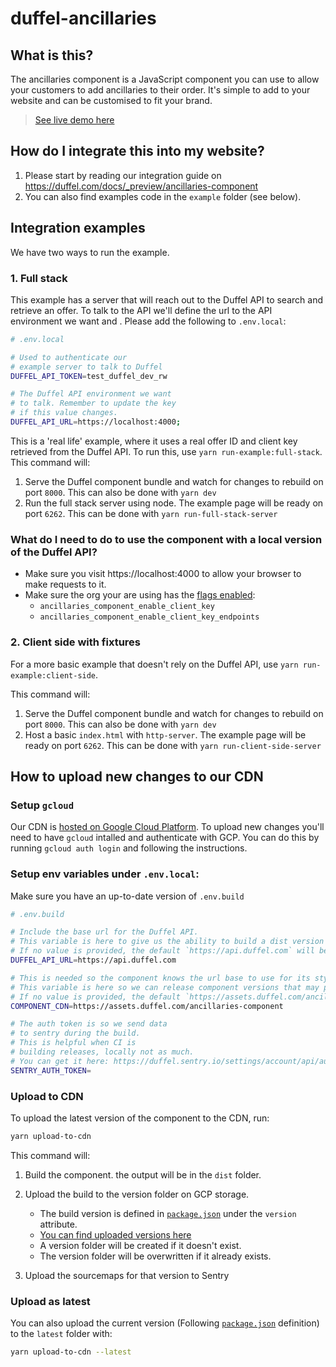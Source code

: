 # duffel-ancillaries

## What is this?

The ancillaries component is a JavaScript component you can use to allow your customers to add ancillaries to their order. It's simple to add to your website and can be customised to fit your brand.

> [See live demo here](https://codesandbox.io/s/duffel-ancillaries-example-1nxuu7)

## How do I integrate this into my website?

1. Please start by reading our integration guide on https://duffel.com/docs/_preview/ancillaries-component
2. You can also find examples code in the `example` folder (see below).

## Integration examples

We have two ways to run the example.

### 1. Full stack

This example has a server that will reach out to the Duffel API to search and retrieve an offer.
To talk to the API we'll define the url to the API environment we want and .
Please add the following to `.env.local`:

```sh
# .env.local

# Used to authenticate our
# example server to talk to Duffel
DUFFEL_API_TOKEN=test_duffel_dev_rw

# The Duffel API environment we want
# to talk. Remember to update the key
# if this value changes.
DUFFEL_API_URL=https://localhost:4000;
```

This is a 'real life' example, where it uses a real offer ID and client key retrieved from the Duffel API. To run this, use `yarn run-example:full-stack`. This command will:

1. Serve the Duffel component bundle and watch for changes to rebuild on port `8000`. This can also be done with `yarn dev`
2. Run the full stack server using node. The example page will be ready on port `6262`. This can be done with `yarn run-full-stack-server`

### What do I need to do to use the component with a local version of the Duffel API?

- Make sure you visit https://localhost:4000 to allow your browser to make requests to it.
- Make sure the org your are using has the [flags enabled](http://localhost:4242/features):
  - `ancillaries_component_enable_client_key`
  - `ancillaries_component_enable_client_key_endpoints`

### 2. Client side with fixtures

For a more basic example that doesn't rely on the Duffel API, use `yarn run-example:client-side`.

This command will:

1. Serve the Duffel component bundle and watch for changes to rebuild on port `8000`. This can also be done with `yarn dev`
2. Host a basic `index.html` with `http-server`. The example page will be ready on port `6262`. This can be done with `yarn run-client-side-server`

## How to upload new changes to our CDN

### Setup `gcloud`

Our CDN is [hosted on Google Cloud Platform](<https://console.cloud.google.com/storage/browser/duffel-assets/ancillaries-component?project=duffel-prod-fda1bc52&pageState=(%22StorageObjectListTable%22:(%22f%22:%22%255B%255D%22))&prefix=&forceOnObjectsSortingFiltering=false>). To upload new changes you'll need to have `gcloud` intalled and authenticate with GCP. You can do this by running `gcloud auth login` and following the instructions.

### Setup env variables under `.env.local`:

Make sure you have an up-to-date version of `.env.build`

```sh
# .env.build

# Include the base url for the Duffel API.
# This variable is here to give us the ability to build a dist version that points to a local environment.
# If no value is provided, the default `https://api.duffel.com` will be used.
DUFFEL_API_URL=https://api.duffel.com

# This is needed so the component knows the url base to use for its stylesheet
# This variable is here so we can release component versions that may point to local environments or bypass the cache.
# If no value is provided, the default `https://assets.duffel.com/ancillaries-component` will be used.
COMPONENT_CDN=https://assets.duffel.com/ancillaries-component

# The auth token is so we send data
# to sentry during the build.
# This is helpful when CI is
# building releases, locally not as much.
# You can get it here: https://duffel.sentry.io/settings/account/api/auth-tokens
SENTRY_AUTH_TOKEN=
```

### Upload to CDN

To upload the latest version of the component to the CDN, run:

```sh
yarn upload-to-cdn
```

This command will:

1. Build the component. the output will be in the `dist` folder.

2. Upload the build to the version folder on GCP storage.

   - The build version is defined in [`package.json`](/package.json) under the `version` attribute.
   - [You can find uploaded versions here](<https://console.cloud.google.com/storage/browser/duffel-assets/ancillaries-component;tab=objects?project=duffel-prod-fda1bc52&pageState=(%22StorageObjectListTable%22:(%22f%22:%22%255B%255D%22))&prefix=&forceOnObjectsSortingFiltering=false>)
   - A version folder will be created if it doesn't exist.
   - The version folder will be overwritten if it already exists.

3. Upload the sourcemaps for that version to Sentry

### Upload as latest

You can also upload the current version (Following [`package.json`](./package.json) definition) to the `latest` folder with:

```sh
yarn upload-to-cdn --latest
```
